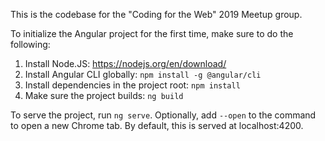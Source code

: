 This is the codebase for the "Coding for the Web" 2019 Meetup group.

To initialize the Angular project for the first time, make sure to do the following:

1. Install Node.JS: https://nodejs.org/en/download/
2. Install Angular CLI globally: `npm install -g @angular/cli`
3. Install dependencies in the project root: `npm install`
4. Make sure the project builds: `ng build`

To serve the project, run `ng serve`. Optionally, add `--open` to the command to open a new Chrome tab. By default, this is served at localhost:4200.